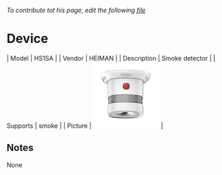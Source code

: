 
*To contribute tot his page, edit the following
[file](https://github.com/Koenkk/zigbee2mqtt.io/blob/master/docgen/device_page_notes.js)*

# Device

| Model | HS1SA  |
| Vendor  | HEIMAN  |
| Description | Smoke detector |
| Supports | smoke |
| Picture | ![../images/devices/HS1SA.jpg](../images/devices/HS1SA.jpg) |

## Notes

None
